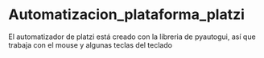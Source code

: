 # Automatizacion_plataforma_platzi
El automatizador de platzi está creado con la libreria de pyautogui, así que trabaja con el mouse y algunas teclas del teclado
